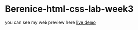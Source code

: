 # Berenice-html-css-lab-week3
you can see my web preview here [live demo](https://berenou.github.io/Berenice-html-css-lab-week3/)
